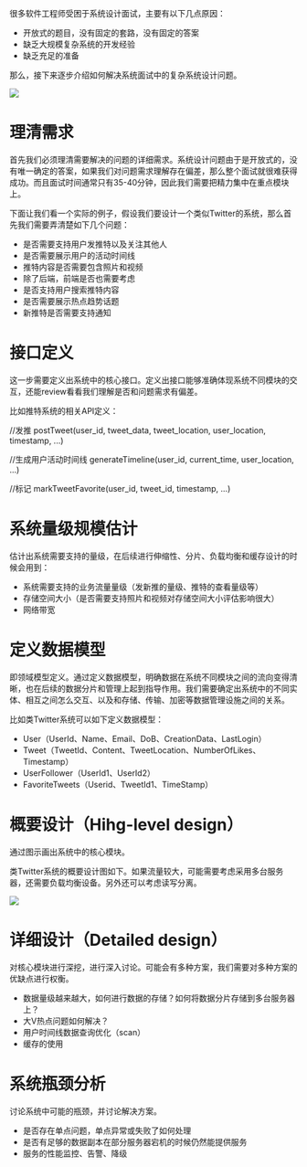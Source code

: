 很多软件工程师受困于系统设计面试，主要有以下几点原因：

- 开放式的题目，没有固定的套路，没有固定的答案
- 缺乏大规模复杂系统的开发经验
- 缺乏充足的准备

那么，接下来逐步介绍如何解决系统面试中的复杂系统设计问题。

![](https://cdn.nlark.com/yuque/0/2022/png/640636/1646535721304-a433f227-a50d-4098-bb5b-02323f1695b8.png)

# 理清需求

首先我们必须理清需要解决的问题的详细需求。系统设计问题由于是开放式的，没有唯一确定的答案，如果我们对问题需求理解存在偏差，那么整个面试就很难获得成功。而且面试时间通常只有35-40分钟，因此我们需要把精力集中在重点模块上。

下面让我们看一个实际的例子，假设我们要设计一个类似Twitter的系统，那么首先我们需要弄清楚如下几个问题：

- 是否需要支持用户发推特以及关注其他人
- 是否需要展示用户的活动时间线
- 推特内容是否需要包含照片和视频
- 除了后端，前端是否也需要考虑
- 是否支持用户搜索推特内容
- 是否需要展示热点趋势话题
- 新推特是否需要支持通知

# 接口定义

这一步需要定义出系统中的核心接口。定义出接口能够准确体现系统不同模块的交互，还能review看看我们理解是否和问题需求有偏差。

比如推特系统的相关API定义：

//发推
postTweet(user_id, tweet_data, tweet_location, user_location, timestamp, ...)

//生成用户活动时间线
generateTimeline(user_id, current_time, user_location, ...)

//标记
markTweetFavorite(user_id, tweet_id, timestamp, ...)

# 系统量级规模估计

估计出系统需要支持的量级，在后续进行伸缩性、分片、负载均衡和缓存设计的时候会用到：

- 系统需要支持的业务流量量级（发新推的量级、推特的查看量级等）
- 存储空间大小（是否需要支持照片和视频对存储空间大小评估影响很大）
- 网络带宽

# 定义数据模型

即领域模型定义。通过定义数据模型，明确数据在系统不同模块之间的流向变得清晰，也在后续的数据分片和管理上起到指导作用。我们需要确定出系统中的不同实体、相互之间怎么交互、以及和存储、传输、加密等数据管理设施之间的关系。

比如类Twitter系统可以如下定义数据模型：

- User（UserId、Name、Email、DoB、CreationData、LastLogin）
- Tweet（TweetId、Content、TweetLocation、NumberOfLikes、Timestamp）
- UserFollower（UserId1、UserId2）
- FavoriteTweets（Userid、TweetId1、TimeStamp）

# 概要设计（Hihg-level design）

通过图示画出系统中的核心模块。

类Twitter系统的概要设计图如下。如果流量较大，可能需要考虑采用多台服务器，还需要负载均衡设备。另外还可以考虑读写分离。

![](https://cdn.nlark.com/yuque/0/2022/png/640636/1646099387503-345aa366-4ee8-41fe-82aa-6b6a5a7b347a.png)

# 详细设计（Detailed design）

对核心模块进行深挖，进行深入讨论。可能会有多种方案，我们需要对多种方案的优缺点进行权衡。

- 数据量级越来越大，如何进行数据的存储？如何将数据分片存储到多台服务器上？
- 大V热点问题如何解决？
- 用户时间线数据查询优化（scan）
- 缓存的使用

# 系统瓶颈分析

讨论系统中可能的瓶颈，并讨论解决方案。

- 是否存在单点问题，单点异常或失败了如何处理
- 是否有足够的数据副本在部分服务器宕机的时候仍然能提供服务
- 服务的性能监控、告警、降级
